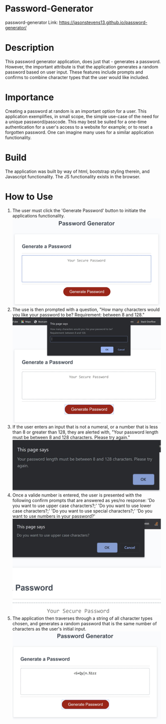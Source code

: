 # Password-Generator
password-generator
Link: https://jasonstevens13.github.io/password-generator/

# Description
This password generator application, does just that - generates a password. However, the important attribute is that the application generates a random password based on user input. These features include prompts and confirms to combine character types that the user would like included. 

# Importance
Creating a password at random is an important option for a user. This application exemplifies, in small scope, the simple use-case of the need for a unique password/passcode. This may best be suited for a one-time authentication for a user's access to a website for example; or to reset a forgotten password. One can imagine many uses for a similar application functionality.

# Build
The application was built by way of html, bootstrap styling therein, and Javascript functionality. The JS functionality exists in the browser.

# How to Use
1. The user must click the 'Generate Password' button to initiate the applications functionality.
![app](/img1.jpg)
2. The use is then prompted with a question, "How many characters would you like your password to be? Requirement: between 8 and 128." 
![charNumPrompt](/img2.jpg)
3. If the user enters an input that is not a numeral, or a number that is less than 8 or greater than 128, they are alerted with, "Your password length must be between 8 and 128 characters. Please try again."
![alert](/img3.jpg)
4. Once a valide number is entered, the user is presented with the following confirm prompts that are answered as yes/no response: 'Do you want to use upper case characters?;' 'Do you want to use lower case characters?;' 'Do you want to use special characters?;' 'Do you want to use numbers in your password?'
![confirmExample](/img4.jpg)
5. The application then traverses through a string of all character types chosen, and generates a random password that is the same number of characters as the user's initial input.
![result](/img5.jpg)
